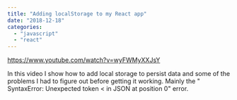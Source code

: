 ```yaml
---
title: "Adding localStorage to my React app"
date: "2018-12-18"
categories: 
  - "javascript"
  - "react"
---
```


https://www.youtube.com/watch?v=wyFWMyXXJsY

In this video I show how to add local storage to persist data and some of the problems I had to figure out before getting it working. Mainly the "  
SyntaxError: Unexpected token < in JSON at position 0" error.
